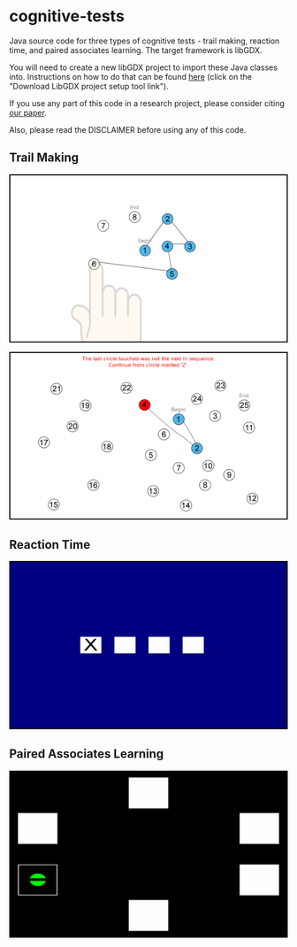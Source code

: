 # cognitive-tests
Java source code for three types of cognitive tests - trail making,
reaction time, and paired associates learning. The target framework is libGDX.

You will need to create a new libGDX project to import these Java
classes into. Instructions on how to do that can be found [here](https://libgdx.badlogicgames.com/documentation/gettingstarted/Creating%20Projects.html) (click on
the "Download LibGDX project setup tool link").

If you use any part of this code in a research project, please consider citing [our paper](https://www.researchgate.net/publication/295106328_Mobile_Framework_for_Cognitive_Assessment_Trail_Making_Test_and_Reaction_Time_Test).

Also, please read the DISCLAIMER before using any of this code.

## Trail Making

![trail making picture 1](https://github.com/bc-bytes/cognitive-tests/blob/master/images/tm1.png "trail making picture 1")

![trail making picture 2](https://github.com/bc-bytes/cognitive-tests/blob/master/images/tm2.png "trail making picture 2")

## Reaction Time

![reaction time picture](https://github.com/bc-bytes/cognitive-tests/blob/master/images/rtt.png "reaction time picture")

## Paired Associates Learning

![paired associates learning](https://github.com/bc-bytes/cognitive-tests/blob/master/images/pal.png "paired associates learning")
